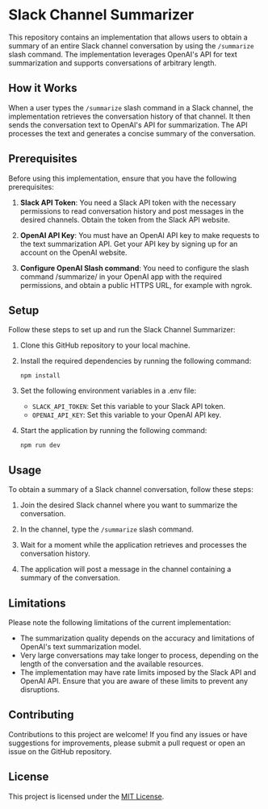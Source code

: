 # Slack Channel Summarizer

This repository contains an implementation that allows users to obtain a summary of an entire Slack channel conversation by using the `/summarize` slash command. The implementation leverages OpenAI's API for text summarization and supports conversations of arbitrary length.

## How it Works

When a user types the `/summarize` slash command in a Slack channel, the implementation retrieves the conversation history of that channel. It then sends the conversation text to OpenAI's API for summarization. The API processes the text and generates a concise summary of the conversation.

## Prerequisites

Before using this implementation, ensure that you have the following prerequisites:

1. **Slack API Token**: You need a Slack API token with the necessary permissions to read conversation history and post messages in the desired channels. Obtain the token from the Slack API website.

2. **OpenAI API Key**: You must have an OpenAI API key to make requests to the text summarization API. Get your API key by signing up for an account on the OpenAI website.

3. **Configure OpenAI Slash command**: You need to configure the slash command /summarize/ in your OpenAI app with the required permissions, and obtain a public HTTPS URL, for example with ngrok.


## Setup

Follow these steps to set up and run the Slack Channel Summarizer:

1. Clone this GitHub repository to your local machine.

2. Install the required dependencies by running the following command:
   ```
   npm install
   ```

3. Set the following environment variables in a .env file:

   - `SLACK_API_TOKEN`: Set this variable to your Slack API token.
   - `OPENAI_API_KEY`: Set this variable to your OpenAI API key.

4. Start the application by running the following command:
   ```
   npm run dev
   ```

## Usage

To obtain a summary of a Slack channel conversation, follow these steps:

1. Join the desired Slack channel where you want to summarize the conversation.

2. In the channel, type the `/summarize` slash command.

3. Wait for a moment while the application retrieves and processes the conversation history.

4. The application will post a message in the channel containing a summary of the conversation.

## Limitations

Please note the following limitations of the current implementation:

- The summarization quality depends on the accuracy and limitations of OpenAI's text summarization model.
- Very large conversations may take longer to process, depending on the length of the conversation and the available resources.
- The implementation may have rate limits imposed by the Slack API and OpenAI API. Ensure that you are aware of these limits to prevent any disruptions.

## Contributing

Contributions to this project are welcome! If you find any issues or have suggestions for improvements, please submit a pull request or open an issue on the GitHub repository.

## License

This project is licensed under the [MIT License](LICENSE).
